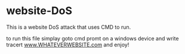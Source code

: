# website-DoS
This is a website DoS attack that uses CMD to run.

to run this file simplay goto cmd promt on a windows device and write tracert www.WHATEVERWEBSITE.com and enjoy!
